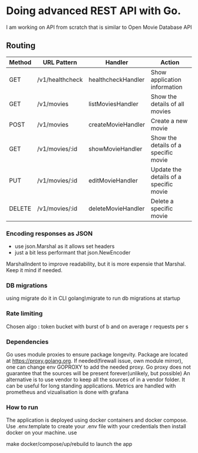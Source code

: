 # Doing advanced REST API with Go.

I am working on API from scratch that is similar to Open Movie Database API

## Routing
| Method | URL Pattern      | Handler              | Action                              |
|--------|------------------|----------------------|-------------------------------------|
| GET    | /v1/healthcheck  | healthcheckHandler   | Show application information        |
| GET    | /v1/movies       | listMoviesHandler    | Show the details of all movies      |
| POST   | /v1/movies       | createMovieHandler   | Create a new movie                  |
| GET    | /v1/movies/:id   | showMovieHandler     | Show the details of a specific movie|
| PUT    | /v1/movies/:id   | editMovieHandler     | Update the details of a specific movie |
| DELETE | /v1/movies/:id   | deleteMovieHandler   | Delete a specific movie             |


### Encoding responses as JSON
- use json.Marshal as it allows set headers
- just a bit less performant that json.NewEncoder

MarshalIndent to improve readability, but it is more expensie that Marshal.
Keep it mind if needed.

### DB migrations
using migrate do it in CLI
golang\migrate to run db migrations at startup

### Rate limiting
Chosen algo : token bucket
with burst of b and on average r requests per s

### Dependencies
Go uses module proxies to ensure package longevity.
Package are located at  https://proxy.golang.org.
If needed(firewall issue, own module mirror), one can change env GOPROXY to add the needed proxy.
Go proxy does not guarantee that the sources will be present forever(unlikely, but possible)
An alternative is to use vendor to keep all the sources of in a vendor folder.
It can be useful for long standing applications.
Metrics are handled with prometheus and vizualisation is done with grafana

### How to run
The application is deployed using docker containers and docker compose.
Use .env.template to create your .env file with your credentials
then install docker on your machine.
use 

make docker/compose/up/rebuild to launch the app
